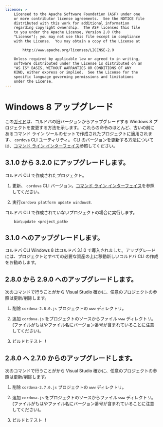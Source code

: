 ```yaml
---
license: >
    Licensed to the Apache Software Foundation (ASF) under one
    or more contributor license agreements.  See the NOTICE file
    distributed with this work for additional information
    regarding copyright ownership.  The ASF licenses this file
    to you under the Apache License, Version 2.0 (the
    "License"); you may not use this file except in compliance
    with the License.  You may obtain a copy of the License at

        http://www.apache.org/licenses/LICENSE-2.0

    Unless required by applicable law or agreed to in writing,
    software distributed under the License is distributed on an
    "AS IS" BASIS, WITHOUT WARRANTIES OR CONDITIONS OF ANY
    KIND, either express or implied.  See the License for the
    specific language governing permissions and limitations
    under the License.
---
```


# Windows 8 アップグレード

この<a href="../../../index.html">ガイド</a>は、コルドバの旧バージョンからアップグレードする Windows 8 プロジェクトを変更する方法を示します。 これらの命令のほとんど、古いの前にあるコマンド ライン ツールのセットで作成されたプロジェクトに適用されます、 `cordova` CLI ユーティリティ。 CLI のバージョンを更新する方法については、<a href="../../cli/index.html">コマンド ライン インターフェイス</a>参照してください。

## 3.1.0 から 3.2.0 にアップグレードします。

コルドバ CLI で作成されたプロジェクト。

1.  更新、 `cordova` CLI バージョン。<a href="../../cli/index.html">コマンド ライン インターフェイス</a>を参照してください。

2.  実行`cordova platform update windows8`.

コルドバ CLI で作成されていないプロジェクトの場合に実行します。

        bin\update <project_path>
    

## 3.1.0 へのアップグレードします。

コルドバ CLI Windows 8 はコルドバ 3.1.0 で導入されました。アップグレードには、プロジェクトとすべての必要な資産の上に移動新しいコルドバ CLI の作成をお勧めします。

## 2.8.0 から 2.9.0 へのアップグレードします。

次のコマンドで行うことがから Visual Studio 確かに、任意のプロジェクトの参照は更新/削除します。

1.  削除 `cordova-2.8.0.js` プロジェクトの `www` ディレクトリ。

2.  追加 `cordova.js` をプロジェクトのソースからファイル `www` ディレクトリ。(ファイルがもはやファイル名にバージョン番号が含まれていることに注意してください)。

3.  ビルドとテスト ！

## 2.8.0 へ 2.7.0 からのアップグレードします。

次のコマンドで行うことがから Visual Studio 確かに、任意のプロジェクトの参照は更新/削除します。

1.  削除 `cordova-2.7.0.js` プロジェクトの `www` ディレクトリ。

2.  追加 `cordova.js` をプロジェクトのソースからファイル `www` ディレクトリ。(ファイルがもはやファイル名にバージョン番号が含まれていることに注意してください)。

3.  ビルドとテスト ！